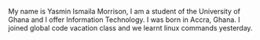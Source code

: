 My name is Yasmin Ismaila Morrison, I am a student of the University of Ghana and I offer Information Technology.
I was born in Accra, Ghana. 
I joined global code vacation class and we learnt linux commands yesterday.
